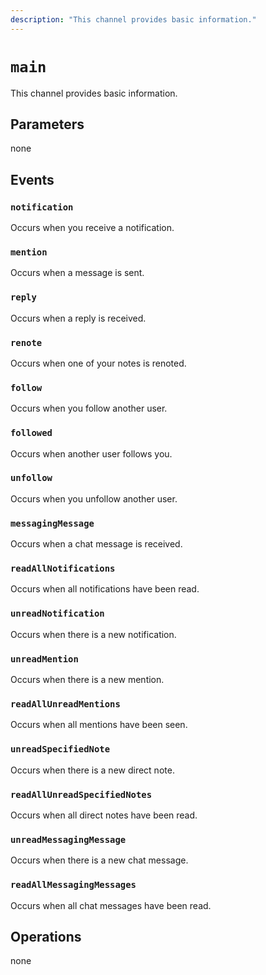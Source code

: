 ```yaml
---
description: "This channel provides basic information."
---
```


# `main`
This channel provides basic information.

## Parameters
none

## Events
### `notification`
<MkSchemaViewer :schema="{
	$ref: 'misskey://Notification'
}"/>

Occurs when you receive a notification.

### `mention`
<MkSchemaViewer :schema="{
	$ref: 'misskey://Note'
}"/>

Occurs when a message is sent.

### `reply`
<MkSchemaViewer :schema="{
	$ref: 'misskey://Note'
}"/>

Occurs when a reply is received.

### `renote`
<MkSchemaViewer :schema="{
	$ref: 'misskey://Note'
}"/>

Occurs when one of your notes is renoted.

### `follow`
<MkSchemaViewer :schema="{
	$ref: 'misskey://User'
}"/>

Occurs when you follow another user.

### `followed`
<MkSchemaViewer :schema="{
	$ref: 'misskey://User'
}"/>

Occurs when another user follows you.

### `unfollow`
<MkSchemaViewer :schema="{
	$ref: 'misskey://User'
}"/>

Occurs when you unfollow another user.

### `messagingMessage`
<MkSchemaViewer :schema="{
	$ref: 'misskey://MessagingMessage'
}"/>

Occurs when a chat message is received.

### `readAllNotifications`
Occurs when all notifications have been read.

### `unreadNotification`
Occurs when there is a new notification.

### `unreadMention`
Occurs when there is a new mention.

### `readAllUnreadMentions`
Occurs when all mentions have been seen.

### `unreadSpecifiedNote`
Occurs when there is a new direct note.

### `readAllUnreadSpecifiedNotes`
Occurs when all direct notes have been read.

### `unreadMessagingMessage`
Occurs when there is a new  chat message.

### `readAllMessagingMessages`
Occurs when all chat messages have been read.

## Operations
none
